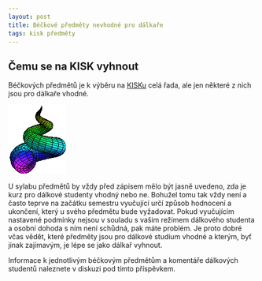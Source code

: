 ```yaml
---
layout: post
title: Béčkové předměty nevhodné pro dálkaře
tags: kisk předměty
---
```


## Čemu se na KISK vyhnout
Béčkových předmětů je k výběru na <a href="http://kisk.phil.muni.cz/cs" alt="web KISK" target="_blank">KISKu</a> celá řada, ale jen některé z nich jsou pro dálkaře vhodné.

<img src="/images/conchoid.gif" alt="conchoid">

U sylabu předmětů by vždy před zápisem mělo být jasně uvedeno, zda je kurz pro dálkové studenty vhodný nebo ne. Bohužel tomu tak vždy není a často teprve na začátku semestru vyučující určí způsob hodnocení a ukončení, který u svého předmětu bude vyžadovat. Pokud vyučujícím nastavené podmínky nejsou v souladu s vašim režimem dálkového studenta a osobní dohoda s ním není schůdná, pak máte problém. Je proto dobré včas vědět, které předměty jsou pro dálkové studium vhodné a kterým, byť jinak zajímavým, je lépe se jako dálkař vyhnout.

Informace k jednotlivým béčkovým předmětům a komentáře dálkových studentů naleznete v diskuzi pod tímto příspěvkem.
